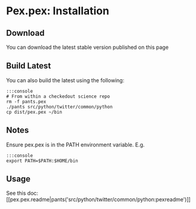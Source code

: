 Pex.pex: Installation
=====================

Download
--------

You can download the latest stable version published on this page

Build Latest
------------

You can also build the latest using the following:

~~~~~~~~~~~~~
:::console
# From within a checkedout science repo
rm -f pants.pex
./pants src/python/twitter/common/python
cp dist/pex.pex ~/bin
~~~~~~~~~~~~~

Notes
-----

Ensure pex.pex is in the PATH environment variable. E.g.

~~~~~~~~~~~~~
:::console
export PATH=$PATH:$HOME/bin
~~~~~~~~~~~~~

Usage
-----

See this doc: [[pex.pex.readme|pants('src/python/twitter/common/python:pexreadme')]]
